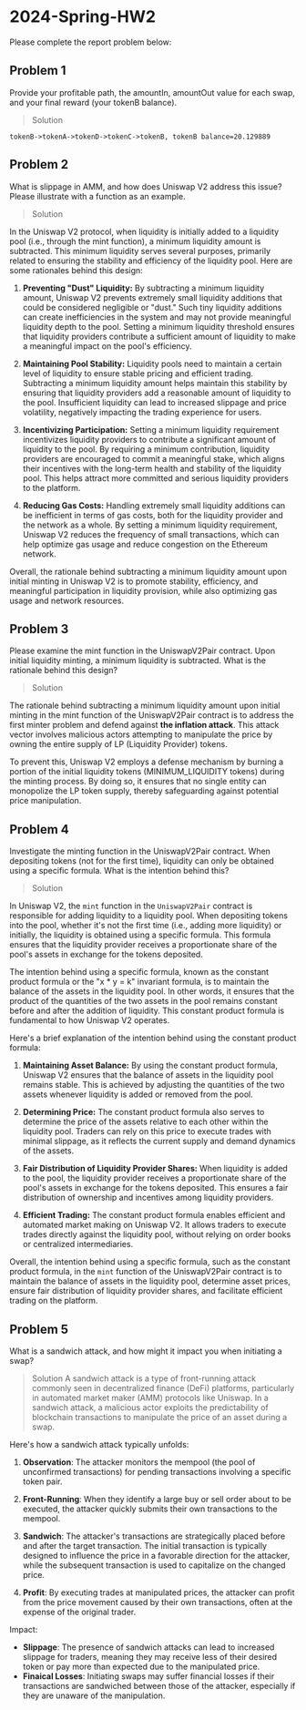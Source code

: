 # 2024-Spring-HW2

Please complete the report problem below:

## Problem 1
Provide your profitable path, the amountIn, amountOut value for each swap, and your final reward (your tokenB balance).

> Solution
```
tokenB->tokenA->tokenD->tokenC->tokenB, tokenB balance=20.129889
```

## Problem 2
What is slippage in AMM, and how does Uniswap V2 address this issue? Please illustrate with a function as an example.

> Solution

In the Uniswap V2 protocol, when liquidity is initially added to a liquidity pool (i.e., through the mint function), a minimum liquidity amount is subtracted. This minimum liquidity serves several purposes, primarily related to ensuring the stability and efficiency of the liquidity pool. Here are some rationales behind this design:

1. **Preventing "Dust" Liquidity:** By subtracting a minimum liquidity amount, Uniswap V2 prevents extremely small liquidity additions that could be considered negligible or "dust." Such tiny liquidity additions can create inefficiencies in the system and may not provide meaningful liquidity depth to the pool. Setting a minimum liquidity threshold ensures that liquidity providers contribute a sufficient amount of liquidity to make a meaningful impact on the pool's efficiency.

2. **Maintaining Pool Stability:** Liquidity pools need to maintain a certain level of liquidity to ensure stable pricing and efficient trading. Subtracting a minimum liquidity amount helps maintain this stability by ensuring that liquidity providers add a reasonable amount of liquidity to the pool. Insufficient liquidity can lead to increased slippage and price volatility, negatively impacting the trading experience for users.

3. **Incentivizing Participation:** Setting a minimum liquidity requirement incentivizes liquidity providers to contribute a significant amount of liquidity to the pool. By requiring a minimum contribution, liquidity providers are encouraged to commit a meaningful stake, which aligns their incentives with the long-term health and stability of the liquidity pool. This helps attract more committed and serious liquidity providers to the platform.

4. **Reducing Gas Costs:** Handling extremely small liquidity additions can be inefficient in terms of gas costs, both for the liquidity provider and the network as a whole. By setting a minimum liquidity requirement, Uniswap V2 reduces the frequency of small transactions, which can help optimize gas usage and reduce congestion on the Ethereum network.

Overall, the rationale behind subtracting a minimum liquidity amount upon initial minting in Uniswap V2 is to promote stability, efficiency, and meaningful participation in liquidity provision, while also optimizing gas usage and network resources.

## Problem 3
Please examine the mint function in the UniswapV2Pair contract. Upon initial liquidity minting, a minimum liquidity is subtracted. What is the rationale behind this design?

> Solution

The rationale behind subtracting a minimum liquidity amount upon initial minting in the mint function of the UniswapV2Pair contract is to address the first minter problem and defend against **the inflation attack**. This attack vector involves malicious actors attempting to manipulate the price by owning the entire supply of LP (Liquidity Provider) tokens.

To prevent this, Uniswap V2 employs a defense mechanism by burning a portion of the initial liquidity tokens (MINIMUM_LIQUIDITY tokens) during the minting process. By doing so, it ensures that no single entity can monopolize the LP token supply, thereby safeguarding against potential price manipulation.

## Problem 4
Investigate the minting function in the UniswapV2Pair contract. When depositing tokens (not for the first time), liquidity can only be obtained using a specific formula. What is the intention behind this?

> Solution

In Uniswap V2, the `mint` function in the `UniswapV2Pair` contract is responsible for adding liquidity to a liquidity pool. When depositing tokens into the pool, whether it's not the first time (i.e., adding more liquidity) or initially, the liquidity is obtained using a specific formula. This formula ensures that the liquidity provider receives a proportionate share of the pool's assets in exchange for the tokens deposited.

The intention behind using a specific formula, known as the constant product formula or the "x * y = k" invariant formula, is to maintain the balance of the assets in the liquidity pool. In other words, it ensures that the product of the quantities of the two assets in the pool remains constant before and after the addition of liquidity. This constant product formula is fundamental to how Uniswap V2 operates.

Here's a brief explanation of the intention behind using the constant product formula:

1. **Maintaining Asset Balance:** By using the constant product formula, Uniswap V2 ensures that the balance of assets in the liquidity pool remains stable. This is achieved by adjusting the quantities of the two assets whenever liquidity is added or removed from the pool.

2. **Determining Price:** The constant product formula also serves to determine the price of the assets relative to each other within the liquidity pool. Traders can rely on this price to execute trades with minimal slippage, as it reflects the current supply and demand dynamics of the assets.

3. **Fair Distribution of Liquidity Provider Shares:** When liquidity is added to the pool, the liquidity provider receives a proportionate share of the pool's assets in exchange for the tokens deposited. This ensures a fair distribution of ownership and incentives among liquidity providers.

4. **Efficient Trading:** The constant product formula enables efficient and automated market making on Uniswap V2. It allows traders to execute trades directly against the liquidity pool, without relying on order books or centralized intermediaries.

Overall, the intention behind using a specific formula, such as the constant product formula, in the `mint` function of the UniswapV2Pair contract is to maintain the balance of assets in the liquidity pool, determine asset prices, ensure fair distribution of liquidity provider shares, and facilitate efficient trading on the platform.

## Problem 5
What is a sandwich attack, and how might it impact you when initiating a swap?

> Solution
A sandwich attack is a type of front-running attack commonly seen in decentralized finance (DeFi) platforms, particularly in automated market maker (AMM) protocols like Uniswap. In a sandwich attack, a malicious actor exploits the predictability of blockchain transactions to manipulate the price of an asset during a swap.

Here's how a sandwich attack typically unfolds:

1. **Observation**: The attacker monitors the mempool (the pool of unconfirmed transactions) for pending transactions involving a specific token pair.

2. **Front-Running**: When they identify a large buy or sell order about to be executed, the attacker quickly submits their own transactions to the mempool.

3. **Sandwich**: The attacker's transactions are strategically placed before and after the target transaction. The initial transaction is typically designed to influence the price in a favorable direction for the attacker, while the subsequent transaction is used to capitalize on the changed price.

4. **Profit**: By executing trades at manipulated prices, the attacker can profit from the price movement caused by their own transactions, often at the expense of the original trader.

Impact:
- **Slippage**: The presence of sandwich attacks can lead to increased slippage for traders, meaning they may receive less of their desired token or pay more than expected due to the manipulated price.
- **Finaical Losses**: Initiating swaps may suffer financial losses if their transactions are sandwiched between those of the attacker, especially if they are unaware of the manipulation.
